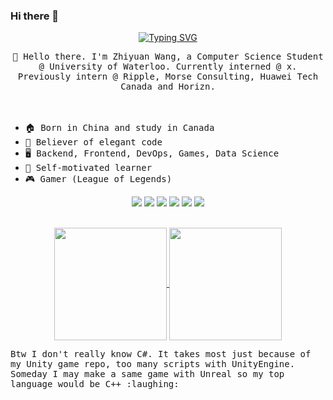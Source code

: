 ### Hi there 👋
  <div align="center">
    <a href="https://kassakingzyw.com/">
      <img src="https://readme-typing-svg.demolab.com?font=Fira+Code&pause=1000&width=435&lines=console.log(%22Hello%2C%20World%22);Welcome to my github page!&center=true&size=27" alt="Typing SVG" />
    </a>
  </div>
  
<p align="center">
  <samp>👋 Hello there. I'm Zhiyuan Wang, a Computer Science Student @ University of Waterloo. Currently interned @ x. Previously intern @ Ripple, Morse Consulting, Huawei Tech Canada and Horizn.</samp><br/><br/>
  <br />
</p>
  
* <samp>🏠 Born in China and study in Canada</samp>
* <samp>🦋 Believer of elegant code</samp>
* <samp>🖥️ Backend, Frontend, DevOps, Games, Data Science</samp>
* <samp>📖 Self-motivated learner</samp>
* <samp>🎮 Gamer (League of Legends)</samp>
<div align="center">
  <img src="https://img.shields.io/badge/C%2B%2B-00599C?style=flat-square&logo=c%2B%2B&logoColor=white" />
  <img src="https://img.shields.io/badge/Java-7F52FF?style=flat-square&logo=spring&logoColor=white" />
  <img src="https://img.shields.io/badge/React-3fb5ff?style=flat-square&logo=React&logoColor=white" />
  <img src="https://img.shields.io/badge/Python3-3776AB?style=flat-square&logo=python&logoColor=white" />
  <img src="https://img.shields.io/badge/Mysql-b08656?style=flat-square&logo=Mysql&logoColor=white" />
  <img src="https://img.shields.io/badge/Docker-1ca9c9?style=flat-square&logo=Docker&logoColor=white" />
</div>
<br/>

<p align="center">
<a href="https://github.com/anuraghazra/github-readme-stat">
  <img align="center" src="https://github-readme-stats.vercel.app/api?username=kassaking7&border_radius=3" height="180" />
</a>
<a href="https://github.com/anuraghazra/github-readme-stat">
  <img align="center" src="https://github-readme-stats.vercel.app/api/top-langs/?username=kassaking7&hide=Jupyter+Notebook,HTML,CSS&layout=compact"  height="180" />
</a>
  <p align="left">
  <samp>Btw I don't really know C#. It takes most just because of my Unity game repo, too many scripts with UnityEngine. Someday I may make a same game with Unreal so my top language would be C++ :laughing:</samp><br/><br/>
  <br />
</p>
</p>
